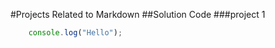 #Projects Related to Markdown
##Solution Code
###project 1
```javascript
    console.log("Hello");
```